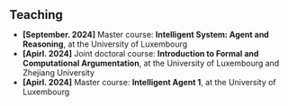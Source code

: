 <h1 id="teaching"></h1>

<h2 style="margin: 30px 0px 10px;">Teaching</h2>

<ul>
<li><strong>[September. 2024]</strong> Master course: <strong>Intelligent System: Agent and Reasoning</strong>, at the University of Luxembourg </li>	
  
<li><strong>[Apirl. 2024]</strong> Joint doctoral course: <strong>Introduction to Formal and Computational Argumentation</strong>, at the University of Luxembourg and Zhejiang University </li>	
  <li><strong>[Apirl. 2024]</strong> Master course: <strong>Intelligent Agent 1</strong>, at the University of Luxembourg </li>	
</ul>
